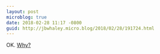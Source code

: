 ```yaml
---
layout: post
microblog: true
date: 2018-02-28 11:17 -0800
guid: http://jbwhaley.micro.blog/2018/02/28/191724.html
---
```

OK. [Why?](https://www.theverge.com/circuitbreaker/2018/2/28/17062680/haier-asu-watch-projector-smartwatch-mwc-2018)
